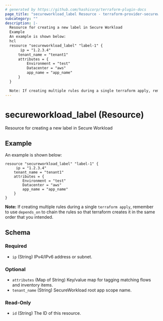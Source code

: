 ```yaml
---
# generated by https://github.com/hashicorp/terraform-plugin-docs
page_title: "secureworkload_label Resource - terraform-provider-secureworkload"
subcategory: ""
description: |-
  Resource for creating a new label in Secure Workload
  Example
  An example is shown below:
  hcl
  resource "secureworkload_label" "label-1" {
       ip = "1.2.3.4"
      tenant_name = "tenant1"
      attributes = {
          Environment = "test"
          Datacenter = "aws"
          app_name = "app_name"
      }
  }
  
  Note: If creating multiple rules during a single terraform apply, remember to use depends_on to chain the rules so that terraform creates it in the same order that you intended.
---
```


# secureworkload_label (Resource)

Resource for creating a new label in Secure Workload

## Example
An example is shown below: 
```hcl
resource "secureworkload_label" "label-1" {
	 ip = "1.2.3.4"
    tenant_name = "tenant1"
    attributes = {
        Environment = "test"
        Datacenter = "aws"
        app_name = "app_name"
    }
}
```
**Note:** If creating multiple rules during a single `terraform apply`, remember to use `depends_on` to chain the rules so that terraform creates it in the same order that you intended.



<!-- schema generated by tfplugindocs -->
## Schema

### Required

- `ip` (String) IPv4/IPv6 address or subnet.

### Optional

- `attributes` (Map of String) Key/value map for tagging matching flows and inventory items.
- `tenant_name` (String) SecureWorkload root app scope name.

### Read-Only

- `id` (String) The ID of this resource.


